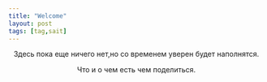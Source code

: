 ```yaml
---
title: "Welcome"
layout: post
tags: [tag,sait]
---
```


<style>
p {
  text-align: center
}
</style>
<p>Здесь пока еще ничего нет,но со временем уверен будет наполнятся.</p> 
<p>Что и о чем есть чем поделиться.</p>
